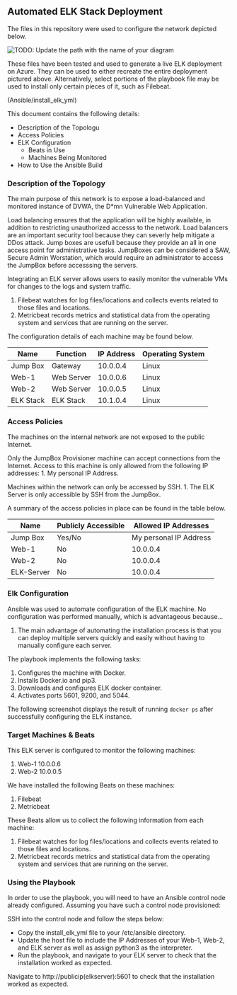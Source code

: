 ## Automated ELK Stack Deployment

The files in this repository were used to configure the network depicted below.

![TODO: Update the path with the name of your diagram](Images/diagram_filename.png)

These files have been tested and used to generate a live ELK deployment on Azure. They can be used to either recreate the entire deployment pictured above. Alternatively, select portions of the playbook file may be used to install only certain pieces of it, such as Filebeat.

  (Ansible/install_elk_yml)

This document contains the following details:
- Description of the Topologu
- Access Policies
- ELK Configuration
  - Beats in Use
  - Machines Being Monitored
- How to Use the Ansible Build


### Description of the Topology

The main purpose of this network is to expose a load-balanced and monitored instance of DVWA, the D*mn Vulnerable Web Application.

Load balancing ensures that the application will be highly available, in addition to restricting unauthorized accesss to the network.
Load balancers are an important security tool because they can severly help mitigate a DDos attack. Jump boxes are usefull because they provide an all in one access point for administrative tasks. JumpBoxes can be considered a SAW, Secure Admin Worstation, which would require an administrator to access the JumpBox before accesssing the servers. 

Integrating an ELK server allows users to easily monitor the vulnerable VMs for changes to the logs and system traffic.
  1. Filebeat watches for log files/locations and collects events related to those files and locations. 
  2. Metricbeat records metrics and statistical data from the operating system and services that are running on the server.

The configuration details of each machine may be found below.

| Name     | Function | IP Address | Operating System |
|----------|----------|------------|------------------|
| Jump Box | Gateway    | 10.0.0.4 | Linux            |
| Web-1    | Web Server | 10.0.0.6 | Linux            |
| Web-2    | Web Server | 10.0.0.5 | Linux            |
| ELK Stack| ELK Stack  | 10.1.0.4 | Linux            |

### Access Policies

The machines on the internal network are not exposed to the public Internet. 

Only the JumpBox Provisioner machine can accept connections from the Internet. Access to this machine is only allowed from the following IP addresses:
     1. My personal IP Address.

Machines within the network can only be accessed by SSH.
     1. The ELK Server is only accessible by SSH from the JumpBox.

A summary of the access policies in place can be found in the table below.

| Name     | Publicly Accessible | Allowed IP Addresses |
|----------|---------------------|----------------------|
| Jump Box   | Yes/No        | My personal IP Address   |
| Web-1      | No            | 10.0.0.4 |
| Web-2      | No            | 10.0.0.4 |
| ELK-Server | No            | 10.0.0.4 |

### Elk Configuration

Ansible was used to automate configuration of the ELK machine. No configuration was performed manually, which is advantageous because...
 1. The main advantage of automating the installation process is that you can deploy multiple servers quickly and easily without having to manually configure each server.

The playbook implements the following tasks:
1. Configures the machine with Docker.
2. Installs Docker.io and pip3.
3. Downloads and configures ELK docker container.
4. Activates ports 5601, 9200, and 5044.

The following screenshot displays the result of running `docker ps` after successfully configuring the ELK instance.



### Target Machines & Beats
This ELK server is configured to monitor the following machines:
1. Web-1 10.0.0.6
2. Web-2 10.0.0.5

We have installed the following Beats on these machines:
1. Filebeat
2. Metricbeat

These Beats allow us to collect the following information from each machine:
1. Filebeat watches for log files/locations and collects events related to those files and locations. 
2. Metricbeat records metrics and statistical data from the operating system and services that are running on the server.


### Using the Playbook
In order to use the playbook, you will need to have an Ansible control node already configured. Assuming you have such a control node provisioned: 

SSH into the control node and follow the steps below:
- Copy the install_elk_yml file to your /etc/ansible directory.
- Update the host file to include the IP Addresses of your Web-1, Web-2, and ELK server as well as assign python3 as the interpreter.
- Run the playbook, and navigate to your ELK server to check that the installation worked as expected.

Navigate to http://publicip(elkserver):5601 to check that the installation worked as expected. 

